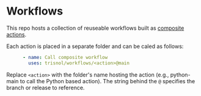 # Workflows
This repo hosts a collection of reuseable workflows built as [composite actions](https://docs.github.com/en/actions/creating-actions/creating-a-composite-action).

Each action is placed in a separate folder and can be caled as follows:

```yaml
      - name: Call composite workflow 
        uses: trisnol/workflows/<action>@main
```

Replace `<action>` with the folder's name hosting the action (e.g., python-main to call the Python based action). The string behind the `@` specifies the branch or release to reference.
